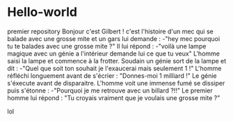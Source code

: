 # Hello-world
premier repository
Bonjour c'est Gilbert ! c'est l'histoire d'un mec qui se balade avec une grosse mite et un gars lui demande :
-"hey mec pourquoi tu te balades avec une grosse mite ?"
Il lui répond : -"voilà une lampe magique avec un génie a l'intérieur demande lui ce que tu veux"
L'homme saisi la lampe et commence à la frotter. Soudain un génie sort de la lampe et dit :
-"Quel que soit ton souhait je l'exaucerai mais seulement 1 !"
L'homme réfléchi longuement avant de s'écrier : "Donnes-moi 1 milliard !"
Le génie s'éxecute avant de disparaitre. L'homme voit une immense fumé se dissiper puis s'étonne :
-"Pourquoi je me retrouve avec un billard ?!!"
Le premier homme lui répond : "Tu croyais vraiment que je voulais une grosse mite ?"






lol
